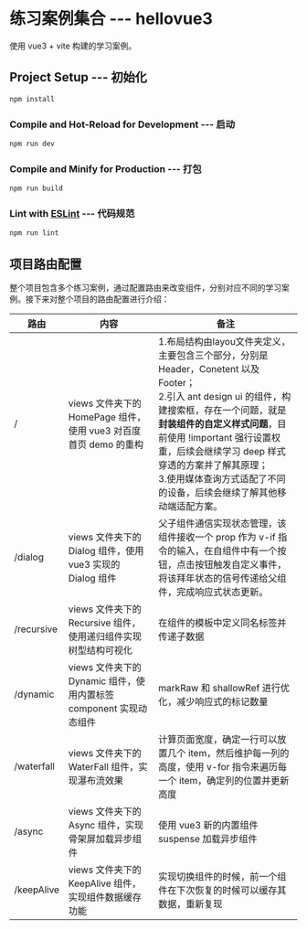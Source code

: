 # 练习案例集合 --- hellovue3

使用 vue3 + vite 构建的学习案例。

## Project Setup --- 初始化

```sh
npm install
```

### Compile and Hot-Reload for Development --- 启动

```sh
npm run dev
```

### Compile and Minify for Production --- 打包

```sh
npm run build
```

### Lint with [ESLint](https://eslint.org/) --- 代码规范

```sh
npm run lint
```

## 项目路由配置

整个项目包含多个练习案例，通过配置路由来改变组件，分别对应不同的学习案例。接下来对整个项目的路由配置进行介绍：

|路由|内容|备注|
|---|---|---|
|/|views 文件夹下的 HomePage 组件，使用 vue3 对百度首页 demo 的重构|1.布局结构由layou文件夹定义，主要包含三个部分，分别是 Header，Conetent 以及 Footer；<br /> 2.引入 ant design ui 的组件，构建搜索框，存在一个问题，就是**封装组件的自定义样式问题**，目前使用 !important 强行设置权重，后续会继续学习 deep 样式穿透的方案并了解其原理；<br /> 3.使用媒体查询方式适配了不同的设备，后续会继续了解其他移动端适配方案。|
|/dialog|views 文件夹下的 Dialog 组件，使用 vue3 实现的 Dialog 组件|父子组件通信实现状态管理，该组件接收一个 prop 作为 v-if 指令的输入，在自组件中有一个按钮，点击按钮触发自定义事件，将该拜年状态的信号传递给父组件，完成响应式状态更新。|
|/recursive|views 文件夹下的 Recursive 组件，使用递归组件实现树型结构可视化|在组件的模板中定义同名标签并传递子数据|
|/dynamic|views 文件夹下的 Dynamic 组件，使用内置标签 component 实现动态组件|markRaw 和 shallowRef 进行优化，减少响应式的标记数量|
|/waterfall|views 文件夹下的 WaterFall 组件，实现瀑布流效果|计算页面宽度，确定一行可以放置几个 item，然后维护每一列的高度，使用 v-for 指令来遍历每一个 item，确定列的位置并更新高度|
|/async|views 文件夹下的 Async 组件，实现骨架屏加载异步组件|使用 vue3 新的内置组件 suspense 加载异步组件|
|/keepAlive|views 文件夹下的 KeepAlive 组件，实现组件数据缓存功能|实现切换组件的时候，前一个组件在下次恢复的时候可以缓存其数据，重新复现|